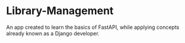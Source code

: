 # Library-Management
An app created to learn the basics of FastAPI, while applying concepts already known as a Django developer.

